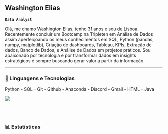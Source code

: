 ## Washington Elias

**`Data Analyst`**

Olá, me chamo Washington Elias, tenho 31 anos e sou de Lisboa. Recentemente concluir um Bootcamp na Tripleten em Análise de Dados assim aperfeiçoando os meus conhecimentos em SQL, Python (pandas, numpy, matplotlib), Criação de dashboards, Tableau, KPIs, Extração de dados, Banco de Dados, e Análise de Dados em projetos práticos. Sou apaixonado por tecnologia e por transformar dados em insights estratégicos e sempre buscando gerar valor a partir da informação.

---

### 🤖 Linguagens e Tecnologias

<p> Python - SQL - Git - Github - Anaconda - Discord - Gmail - HTML - Java</p>
<p align="left">
  <a href="https://skillicons.dev">
    <img src="https://skillicons.dev/icons?i=py,mysql,git,github,anaconda,discord,gmail,html,java" />
  </a>
</p>

<br/>
<br/>

### 📊 Estatísticas
